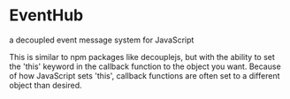 # EventHub
a decoupled event message system for JavaScript

This is similar to npm packages like decouplejs, but with the ability to set the 'this' keyword in the callback function to the object you want. Because of how JavaScript sets 'this', callback functions are often set to a different object than desired.

